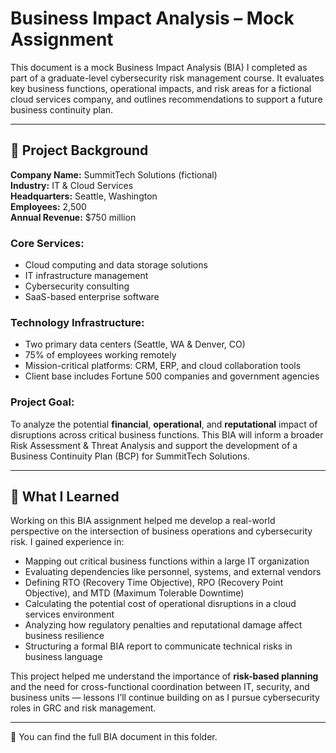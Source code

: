 # Business Impact Analysis – Mock Assignment

This document is a mock Business Impact Analysis (BIA) I completed as part of a graduate-level cybersecurity risk management course. It evaluates key business functions, operational impacts, and risk areas for a fictional cloud services company, and outlines recommendations to support a future business continuity plan.

---

## 🏢 Project Background

**Company Name:** SummitTech Solutions (fictional)  
**Industry:** IT & Cloud Services  
**Headquarters:** Seattle, Washington  
**Employees:** 2,500  
**Annual Revenue:** $750 million  

### Core Services:
- Cloud computing and data storage solutions  
- IT infrastructure management  
- Cybersecurity consulting  
- SaaS-based enterprise software

### Technology Infrastructure:
- Two primary data centers (Seattle, WA & Denver, CO)  
- 75% of employees working remotely  
- Mission-critical platforms: CRM, ERP, and cloud collaboration tools  
- Client base includes Fortune 500 companies and government agencies

### Project Goal:
To analyze the potential **financial**, **operational**, and **reputational** impact of disruptions across critical business functions. This BIA will inform a broader Risk Assessment & Threat Analysis and support the development of a Business Continuity Plan (BCP) for SummitTech Solutions.

---

## 🧠 What I Learned

Working on this BIA assignment helped me develop a real-world perspective on the intersection of business operations and cybersecurity risk. I gained experience in:

- Mapping out critical business functions within a large IT organization  
- Evaluating dependencies like personnel, systems, and external vendors  
- Defining RTO (Recovery Time Objective), RPO (Recovery Point Objective), and MTD (Maximum Tolerable Downtime)  
- Calculating the potential cost of operational disruptions in a cloud services environment  
- Analyzing how regulatory penalties and reputational damage affect business resilience  
- Structuring a formal BIA report to communicate technical risks in business language

This project helped me understand the importance of **risk-based planning** and the need for cross-functional coordination between IT, security, and business units — lessons I’ll continue building on as I pursue cybersecurity roles in GRC and risk management.

---

📂 You can find the full BIA document in this folder.
